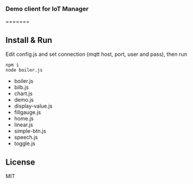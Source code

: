 
### Demo client for IoT Manager

=======

## Install & Run

Edit config.js and set connection (mqtt host, port, user and pass), then run

```
npm i
node boiler.js
```

- boiler.js
- bilb.js
- chart.js
- demo.js
- display-value.js 
- fillgauge.js
- home.js
- linear.js
- simple-btn.js
- speech.js
- toggle.js


## License

MIT
